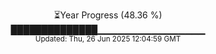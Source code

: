 <p align="center">
⏳Year Progress (48.36 %)<br>
██████████████▁▁▁▁▁▁▁▁▁▁▁▁▁▁▁▁ <br>
<sub>Updated: Thu, 26 Jun 2025 12:04:59 GMT</sub>
</p>


